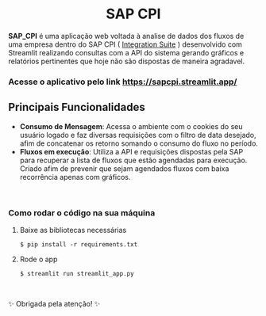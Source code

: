 <h1 align="center">
  <br>SAP CPI</h1>

**SAP_CPI** é uma aplicação web voltada à analise de dados dos fluxos de uma empresa dentro do SAP CPI ( [Integration Suite](https://help.sap.com/docs/cloud-integration?locale=en-US&version=Cloud) ) desenvolvido com Streamlit realizando consultas com a API do sistema gerando gráficos e relatórios pertinentes que hoje não são dispostas de maneira agradavel.

### Acesse o aplicativo pelo link https://sapcpi.streamlit.app/ 

## Principais Funcionalidades

- **Consumo de Mensagem**: Acessa o ambiente com o cookies do seu usuário logado e faz diversas requisições com o filtro de data desejado, afim de concatenar os retorno somando o consumo do fluxo no período.
- **Fluxos em execução**: Utiliza a API e requisições dispostas pela SAP para recuperar a lista de fluxos que estão agendadas para execução. Criado afim de prevenir que sejam agendados fluxos com baixa recorrência apenas com gráficos. 

<br>

### Como rodar o código na sua máquina

1. Baixe as bibliotecas necessárias

   ```
   $ pip install -r requirements.txt
   ```

2. Rode o app

   ```
   $ streamlit run streamlit_app.py
   ```

<br>

✨ Obrigada pela atenção! ✨